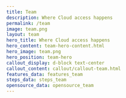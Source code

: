 ```yaml
---
title: Team
description: Where Cloud access happens
permalink: /team
image: team.png
layout: team
hero_title: Where Cloud access happens
hero_content: team-hero-content.html
hero_image: team.png
hero_position: team-hero
callout_display: d-block text-center
callout_content: callout/callout-team.html
features_data: features_team
steps_data: steps_team
opensource_data: opensource_team
---
```

